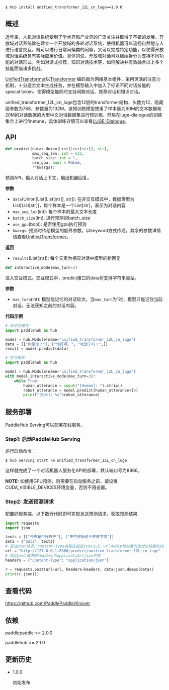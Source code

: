 ```shell
$ hub install unified_transformer_12L_cn_luge==1.0.0
```

## 概述

近年来，人机对话系统受到了学术界和产业界的广泛关注并取得了不错的发展。开放域对话系统旨在建立一个开放域的多轮对话系统，使得机器可以流畅自然地与人进行语言交互，既可以进行日常问候类的闲聊，又可以完成特定功能，以使得开放域对话系统具有实际应用价值。具体的说，开放域对话可以继续拆分为支持不同功能的对话形式，例如对话式推荐，知识对话技术等，如何解决并有效融合以上多个技能面临诸多挑战。

[UnifiedTransformer](https://arxiv.org/abs/2006.16779)以[Transformer](https://arxiv.org/abs/1706.03762) 编码器为网络基本组件，采用灵活的注意力机制，十分适合文本生成任务，并在模型输入中加入了标识不同对话技能的special token，使得模型能同时支持闲聊对话、推荐对话和知识对话。

unified_transformer_12L_cn_luge包含12层的transformer结构，头数为12，隐藏层参数为768，参数量为132M。该预训练模型使用了样本量为60M的文本数据和20M的对话数据的大型中文对话数据集进行预训练，然后在luge-dialogue的训练集合上进行finetune，具体训练详情可以查看[LUGE-Dialogue](https://github.com/PaddlePaddle/Knover/tree/luge-dialogue/luge-dialogue)。

## API

```python
def predict(data: Union[List[List[str]], str],
            max_seq_len: int = 512,
            batch_size: int = 1,
            use_gpu: bool = False,
            **kwargs):
```
预测API，输入对话上下文，输出机器回复。

**参数**
- `data`(Union[List[List[str]], str]): 在非交互模式中，数据类型为List[List[str]]，每个样本是一个List[str]，表示为对话内容
- `max_seq_len`(int): 每个样本的最大文本长度
- `batch_size`(int): 进行预测的batch_size
- `use_gpu`(bool): 是否使用gpu执行预测
- `kwargs`: 预测时传给模型的额外参数，以keyword方式传递。其余的参数详情请查看[UnifiedTransformer](https://github.com/PaddlePaddle/PaddleNLP/tree/develop/examples/dialogue/unified_transformer)。

**返回**
* `results`(List[str]): 每个元素为相应对话中模型的新回复

```python
def interactive_mode(max_turn=3)
```
进入交互模式。交互模式中，predict接口的data将支持字符串类型。

**参数**
- `max_turn`(int): 模型能记忆的对话轮次，当`max_turn`为1时，模型只能记住当前对话，无法获知之前的对话内容。


**代码示例**

```python
# 非交互模式
import paddlehub as hub

model = hub.Module(name='unified_transformer_12L_cn_luge')
data = [["你是谁？"], ["你好啊。", "吃饭了吗？",]]
result = model.predict(data)
```

```python
# 交互模式
import paddlehub as hub

model = hub.Module(name='unified_transformer_12L_cn_luge')
with model.interactive_mode(max_turn=3):
    while True:
        human_utterance = input("[Human]: ").strip()
        robot_utterance = model.predict(human_utterance)[0]
        print("[Bot]: %s"%robot_utterance)
```

## 服务部署

PaddleHub Serving可以部署在线服务。

### Step1: 启动PaddleHub Serving

运行启动命令：

```shell
$ hub serving start -m unified_transformer_12L_cn_luge
```

这样就完成了一个对话机器人服务化API的部署，默认端口号为8866。

**NOTE:** 如使用GPU预测，则需要在启动服务之前，请设置CUDA_VISIBLE_DEVICES环境变量，否则不用设置。

### Step2: 发送预测请求

配置好服务端，以下数行代码即可实现发送预测请求，获取预测结果

```python
import requests
import json

texts = [["今天是个好日子"], ["天气预报说今天要下雨"]]
data = {"data": texts}
# 发送post请求，content-type类型应指定json方式，url中的ip地址需改为对应机器的ip
url = "http://127.0.0.1:8866/predict/unified_transformer_12L_cn_luge"
# 指定post请求的headers为application/json方式
headers = {"Content-Type": "application/json"}

r = requests.post(url=url, headers=headers, data=json.dumps(data))
print(r.json())
```

## 查看代码

https://github.com/PaddlePaddle/Knover

## 依赖

paddlepaddle >= 2.0.0

paddlehub >= 2.1.0

## 更新历史

* 1.0.0

  初始发布
